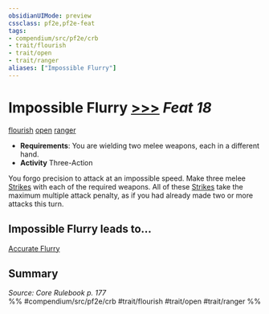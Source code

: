 ```yaml
---
obsidianUIMode: preview
cssclass: pf2e,pf2e-feat
tags:
- compendium/src/pf2e/crb
- trait/flourish
- trait/open
- trait/ranger
aliases: ["Impossible Flurry"]
---
```

# Impossible Flurry  [>>>](../../Rules/core-rulebook/chapter-9-playing-the-game.md#Actions "Three-Action") *Feat 18*  
[flourish](../../Rules/traits/flourish.md)  [open](../../Rules/traits/open.md)  [ranger](../../Rules/traits/ranger.md)  

- **Requirements**: You are wielding two melee weapons, each in a different hand.
- **Activity** Three-Action

You forgo precision to attack at an impossible speed. Make three melee [Strikes](../../Rules/actions/strike.md) with each of the required weapons. All of these [Strikes](../../Rules/actions/strike.md) take the maximum multiple attack penalty, as if you had already made two or more attacks this turn.

## Impossible Flurry leads to...

[Accurate Flurry](accurate-flurry-apg.md)

## Summary

*Source: Core Rulebook p. 177*  
%% #compendium/src/pf2e/crb #trait/flourish #trait/open #trait/ranger %%